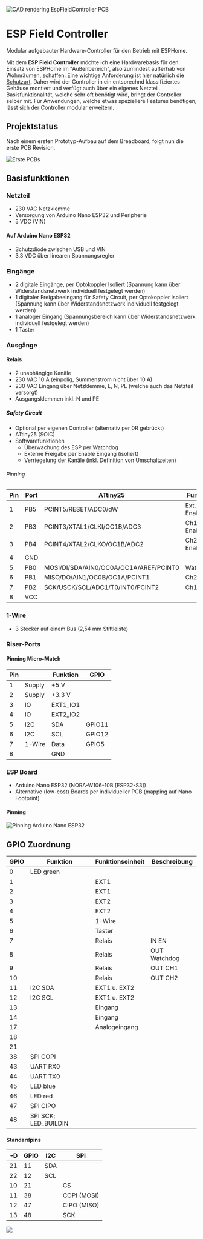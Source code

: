 ![CAD rendering EspFieldController PCB](docu/efc_pcb_rendering_topview_cropped.png)

# ESP Field Controller
Modular aufgebauter Hardware-Controller für den Betrieb mit ESPHome.

Mit dem **ESP Field Controller** möchte ich eine Hardwarebasis für den Einsatz von ESPHome im "Außenbereich", also zumindest außerhab von Wohnräumen, schaffen. Eine wichtige Anforderung ist hier natürlich die [Schutzart](https://de.wikipedia.org/wiki/Schutzart). Daher wird der Controller in ein entsprechnd klassifiziertes Gehäuse montiert und verfügt auch über ein eigenes Netzteil. Basisfunktionalität, welche sehr oft benötigt wird, bringt der Controller selber mit. Für Anwendungen, welche etwas speziellere Features benötigen, lässt sich der Controller modular erweitern.

## Projektstatus
Nach einem ersten Prototyp-Aufbau auf dem Breadboard, folgt nun die erste PCB Revision. 

![Erste PCBs](docu/IMG_3661.jpeg)

## Basisfunktionen

### Netzteil
* 230 VAC Netzklemme
* Versorgung von Arduino Nano ESP32 und Peripherie
* 5 VDC (VIN)
#### Auf Arduino Nano ESP32
* Schutzdiode zwischen USB und VIN
* 3,3 VDC über linearen Spannungsregler

### Eingänge
* 2 digitale Eingänge, per Optokoppler Isoliert (Spannung kann über Widerstandsnetzwerk individuell festgelegt werden)
* 1 digitaler Freigabeeingang für Safety Circuit, per Optokoppler Isoliert (Spannung kann über Widerstandsnetzwerk individuell festgelegt werden)
* 1 analoger Eingang (Spannungsbereich kann über Widerstandsnetzwerk individuell festgelegt werden)
* 1 Taster

### Ausgänge

#### Relais
* 2 unabhängige Kanäle
* 230 VAC 10 A (einpolig, Summenstrom nicht über 10 A)
* 230 VAC Eingang über Netzklemme, L, N, PE (welche auch das Netzteil versorgt)
* Ausgangsklemmen inkl. N und PE
##### Safety Circuit
* Optional per eigenen Controller (alternativ per 0R gebrückt)
* ATtiny25 (SOIC)
* Softwarefunktionen
  * Überwachung des ESP per Watchdog
  * Externe Freigabe per Enable Eingang (isoliert)
  * Verriegelung der Kanäle (inkl. Definition von Umschaltzeiten)
 
###### Pinning
| Pin | Port | ATtiny25                               | Funktion    |
|-----|------|----------------------------------------|-------------|
| 1   | PB5  | PCINT5/RESET/ADC0/dW                   | Ext. Enable |
| 2   | PB3  | PCINT3/XTAL1/CLKI/OC1B/ADC3            | Ch1 Enable  |
| 3   | PB4  | PCINT4/XTAL2/CLKO/OC1B/ADC2            | Ch2 Enable  |
| 4   | GND  |                                        |             |
| 5   | PB0  | MOSI/DI/SDA/AIN0/OC0A/OC1A/AREF/PCINT0 | Watchdog    |
| 6   | PB1  | MISO/DO/AIN1/OC0B/OC1A/PCINT1          | Ch2 Out     |
| 7   | PB2  | SCK/USCK/SCL/ADC1/T0/INT0/PCINT2       | Ch1 Out     |
| 8   | VCC  |                                        |             |

### 1-Wire
* 3 Stecker auf einem Bus (2,54 mm Stiftleiste)


### Riser-Ports

#### Pinning Micro-Match
| Pin |       | Funktion | GPIO   |
|-----|-------|----------|--------|
| 1  | Supply | +5 V     |        |
| 2  | Supply | +3.3 V   |        |
| 3  | IO     | EXT1_IO1 |        |
| 4  | IO     | EXT2_IO2 |        |
| 5  | I2C    | SDA      | GPIO11 |
| 6  | I2C    | SCL      | GPIO12 |
| 7  | 1-Wire | Data     | GPIO5  |
| 8  |        | GND      |        |




### ESP Board
* Arduino Nano ESP32 (NORA-W106-10B [ESP32-S3])
* Alternative (low-cost) Boards per individueller PCB (mapping auf Nano Footprint) 

#### Pinning
![Pinning Arduino Nano ESP32](docu/arduino_nano_esp32_pinning.png)

## GPIO Zuordnung
| GPIO | Funktion             | Funktionseinheit | Beschreibung |
|------|----------------------|------------------|--------------|
| 0    | LED green            |                  |              |
| 1    |                      | EXT1             |              |
| 2    |                      | EXT1             |              |
| 3    |                      | EXT2             |              |
| 4    |                      | EXT2             |              |
| 5    |                      | 1-Wire           |              |
| 6    |                      | Taster           |              |
| 7    |                      | Relais           | IN EN        |
| 8    |                      | Relais           | OUT Watchdog |
| 9    |                      | Relais           | OUT CH1      |
| 10   |                      | Relais           | OUT CH2      |
| 11   | I2C SDA              | EXT1 u. EXT2     |              |
| 12   | I2C SCL              | EXT1 u. EXT2     |              |
| 13   |                      | Eingang          |              |
| 14   |                      | Eingang          |              |
| 17   |                      | Analogeingang    |              |
| 18   |                      |                  |              |
| 21   |                      |                  |              |
| 38   | SPI COPI             |                  |              |
| 43   | UART RX0             |                  |              |
| 44   | UART TX0             |                  |              |
| 45   | LED blue             |                  |              |
| 46   | LED red              |                  |              |
| 47   | SPI CIPO             |                  |              |
| 48   | SPI SCK; LED_BUILDIN |                  |              |

#### Standardpins
| ~D | GPIO | I2C | SPI         |
|----|------|-----|-------------|
| 21 | 11   | SDA |             |
| 22 | 12   | SCL |             |
| 10 | 21   |     | CS          |
| 11 | 38   |     | COPI (MOSI) |
| 12 | 47   |     | CIPO (MISO) |
| 13 | 48   |     | SCK         |


![](docu/efc_pcb_cad_iso.png)
